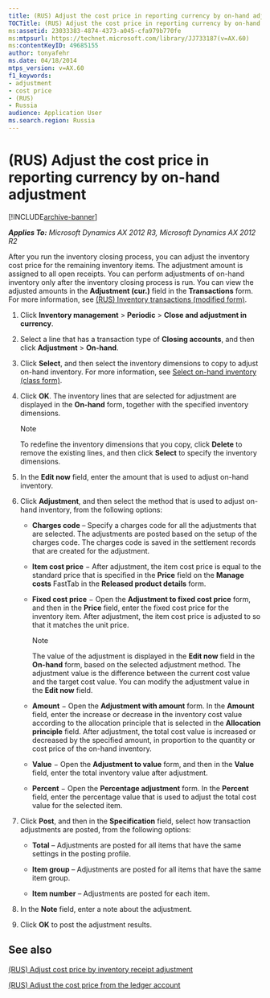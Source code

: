 ```yaml
---
title: (RUS) Adjust the cost price in reporting currency by on-hand adjustment
TOCTitle: (RUS) Adjust the cost price in reporting currency by on-hand adjustment
ms:assetid: 23033383-4874-4373-a045-cfa979b770fe
ms:mtpsurl: https://technet.microsoft.com/library/JJ733187(v=AX.60)
ms:contentKeyID: 49685155
author: tonyafehr
ms.date: 04/18/2014
mtps_version: v=AX.60
f1_keywords:
- adjustment
- cost price
- (RUS)
- Russia
audience: Application User
ms.search.region: Russia
---
```


# (RUS) Adjust the cost price in reporting currency by on-hand adjustment 


[!INCLUDE[archive-banner](includes/archive-banner.md)]


_**Applies To:** Microsoft Dynamics AX 2012 R3, Microsoft Dynamics AX 2012 R2_

After you run the inventory closing process, you can adjust the inventory cost price for the remaining inventory items. The adjustment amount is assigned to all open receipts. You can perform adjustments of on-hand inventory only after the inventory closing process is run. You can view the adjusted amounts in the **Adjustment (cur.)** field in the **Transactions** form. For more information, see [(RUS) Inventory transactions (modified form)](https://technet.microsoft.com/library/jj733410\(v=ax.60\)).

1.  Click **Inventory management** \> **Periodic** \> **Close and adjustment in currency**.

2.  Select a line that has a transaction type of **Closing accounts**, and then click **Adjustment** \> **On-hand**.

3.  Click **Select**, and then select the inventory dimensions to copy to adjust on-hand inventory. For more information, see [Select on-hand inventory (class form)](https://technet.microsoft.com/library/aa585980\(v=ax.60\)).

4.  Click **OK**. The inventory lines that are selected for adjustment are displayed in the **On-hand** form, together with the specified inventory dimensions.
    

    > [!NOTE]
    > <P>To redefine the inventory dimensions that you copy, click <STRONG>Delete</STRONG> to remove the existing lines, and then click <STRONG>Select</STRONG> to specify the inventory dimensions.</P>



5.  In the **Edit now** field, enter the amount that is used to adjust on-hand inventory.

6.  Click **Adjustment**, and then select the method that is used to adjust on-hand inventory, from the following options:
    
      - **Charges code** – Specify a charges code for all the adjustments that are selected. The adjustments are posted based on the setup of the charges code. The charges code is saved in the settlement records that are created for the adjustment.
    
      - **Item cost price** − After adjustment, the item cost price is equal to the standard price that is specified in the **Price** field on the **Manage costs** FastTab in the **Released product details** form.
    
      - **Fixed cost price** − Open the **Adjustment to fixed cost price** form, and then in the **Price** field, enter the fixed cost price for the inventory item. After adjustment, the item cost price is adjusted to so that it matches the unit price.
        

        > [!NOTE]
        > <P>The value of the adjustment is displayed in the <STRONG>Edit now</STRONG> field in the <STRONG>On-hand</STRONG> form, based on the selected adjustment method. The adjustment value is the difference between the current cost value and the target cost value. You can modify the adjustment value in the <STRONG>Edit now</STRONG> field.</P>

    
      - **Amount** − Open the **Adjustment with amount** form. In the **Amount** field, enter the increase or decrease in the inventory cost value according to the allocation principle that is selected in the **Allocation principle** field. After adjustment, the total cost value is increased or decreased by the specified amount, in proportion to the quantity or cost price of the on-hand inventory.
    
      - **Value** − Open the **Adjustment to value** form, and then in the **Value** field, enter the total inventory value after adjustment.
    
      - **Percent** − Open the **Percentage adjustment** form. In the **Percent** field, enter the percentage value that is used to adjust the total cost value for the selected item.

7.  Click **Post**, and then in the **Specification** field, select how transaction adjustments are posted, from the following options:
    
      - **Total** – Adjustments are posted for all items that have the same settings in the posting profile.
    
      - **Item group** – Adjustments are posted for all items that have the same item group.
    
      - **Item number** – Adjustments are posted for each item.

8.  In the **Note** field, enter a note about the adjustment.

9.  Click **OK** to post the adjustment results.

## See also

[(RUS) Adjust cost price by inventory receipt adjustment](rus-adjust-cost-price-by-inventory-receipt-adjustment.md)

[(RUS) Adjust the cost price from the ledger account](rus-adjust-the-cost-price-from-the-ledger-account.md)

  


